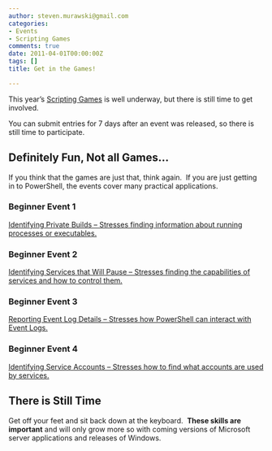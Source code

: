 ```yaml
---
author: steven.murawski@gmail.com
categories:
- Events
- Scripting Games
comments: true
date: 2011-04-01T00:00:00Z
tags: []
title: Get in the Games!

---
```


This year’s <a href="http://bit.ly/2011sgall" target="_blank">Scripting Games</a> is well underway, but there is still time to get involved.



You can submit entries for 7 days after an event was released, so there is still time to participate.&#160; 



## Definitely Fun, Not all Games…




If you think that the games are just that, think again.&#160; If you are just getting in to PowerShell, the events cover many practical applications.



### Beginner Event 1




<a href="http://blogs.technet.com/b/heyscriptingguy/archive/2011/04/04/the-2011-scripting-games-beginner-event-1-use-powershell-to-identify-private-builds-of-software.aspx" target="_blank">Identifying Private Builds – Stresses finding information about running processes or executables.</a>



### Beginner Event 2




<a href="http://blogs.technet.com/b/heyscriptingguy/archive/2011/04/05/the-2011-scripting-games-beginner-event-2-use-powershell-to-identify-services-that-will-pause.aspx" target="_blank">Identifying Services that Will Pause – Stresses finding the capabilities of services and how to control them.</a>



### Beginner Event 3




<a href="http://blogs.technet.com/b/heyscriptingguy/archive/2011/04/06/the-2011-scripting-games-beginner-event-3-use-powershell-to-report-event-log-and-etl-log-details.aspx" target="_blank">Reporting Event Log Details – Stresses how PowerShell can interact with Event Logs.</a>



### Beginner Event 4




<a href="http://blogs.technet.com/b/heyscriptingguy/archive/2011/04/07/the-2011-scripting-games-beginner-event-4-use-powershell-to-find-accounts-used-by-services.aspx" target="_blank">Identifying Service Accounts – Stresses how to find what accounts are used by services.</a>



## There is Still Time




Get off your feet and sit back down at the keyboard.&#160; **These skills are important** and will only grow more so with coming versions of Microsoft server applications and releases of Windows.

